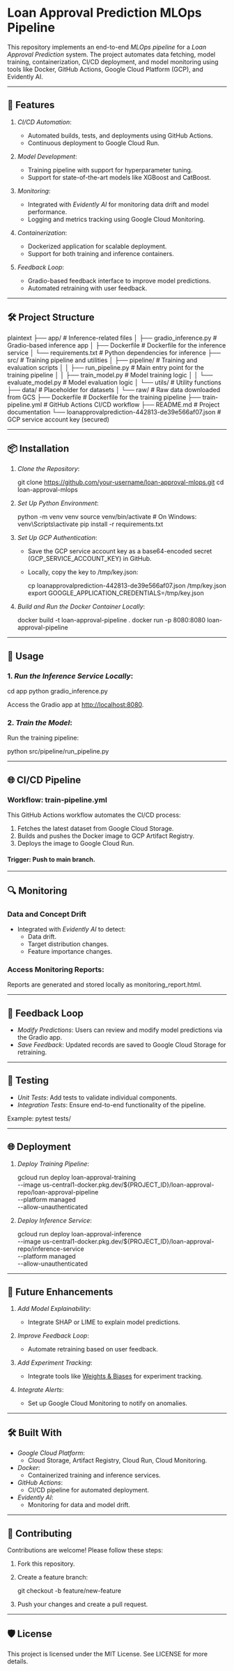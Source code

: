 # Loan Approval Prediction MLOps Pipeline

This repository implements an end-to-end *MLOps pipeline* for a *Loan Approval Prediction* system. The project automates data fetching, model training, containerization, CI/CD deployment, and model monitoring using tools like Docker, GitHub Actions, Google Cloud Platform (GCP), and Evidently AI.

---

## 🚀 Features

1. *CI/CD Automation*:
   - Automated builds, tests, and deployments using GitHub Actions.
   - Continuous deployment to Google Cloud Run.

2. *Model Development*:
   - Training pipeline with support for hyperparameter tuning.
   - Support for state-of-the-art models like XGBoost and CatBoost.

3. *Monitoring*:
   - Integrated with *Evidently AI* for monitoring data drift and model performance.
   - Logging and metrics tracking using Google Cloud Monitoring.

4. *Containerization*:
   - Dockerized application for scalable deployment.
   - Support for both training and inference containers.

5. *Feedback Loop*:
   - Gradio-based feedback interface to improve model predictions.
   - Automated retraining with user feedback.

---

## 🛠️ Project Structure

plaintext
├── app/                           # Inference-related files
│   ├── gradio_inference.py        # Gradio-based inference app
│   ├── Dockerfile                 # Dockerfile for the inference service
│   └── requirements.txt           # Python dependencies for inference
├── src/                           # Training pipeline and utilities
│   ├── pipeline/                  # Training and evaluation scripts
│   │   ├── run_pipeline.py        # Main entry point for the training pipeline
│   │   ├── train_model.py         # Model training logic
│   │   └── evaluate_model.py      # Model evaluation logic
│   └── utils/                     # Utility functions
├── data/                          # Placeholder for datasets
│   └── raw/                       # Raw data downloaded from GCS
├── Dockerfile                     # Dockerfile for the training pipeline
├── train-pipeline.yml             # GitHub Actions CI/CD workflow
├── README.md                      # Project documentation
└── loanapprovalprediction-442813-de39e566af07.json  # GCP service account key (secured)

---

## 📦 Installation

1. *Clone the Repository*:
   
   git clone https://github.com/your-username/loan-approval-mlops.git
   cd loan-approval-mlops
   

2. *Set Up Python Environment*:
   
   python -m venv venv
   source venv/bin/activate  # On Windows: venv\Scripts\activate
   pip install -r requirements.txt
   

3. *Set Up GCP Authentication*:
   - Save the GCP service account key as a base64-encoded secret (GCP_SERVICE_ACCOUNT_KEY) in GitHub.
   - Locally, copy the key to /tmp/key.json:
     
     cp loanapprovalprediction-442813-de39e566af07.json /tmp/key.json
     export GOOGLE_APPLICATION_CREDENTIALS=/tmp/key.json
     

4. *Build and Run the Docker Container Locally*:
   
   docker build -t loan-approval-pipeline .
   docker run -p 8080:8080 loan-approval-pipeline
   

---

## 🚀 Usage

### 1. *Run the Inference Service Locally*:
   
   cd app
   python gradio_inference.py
   
   Access the Gradio app at [http://localhost:8080](http://localhost:8080).

### 2. *Train the Model*:
   Run the training pipeline:
   
   python src/pipeline/run_pipeline.py
   

---

## 🌐 CI/CD Pipeline

### Workflow: **train-pipeline.yml**
This GitHub Actions workflow automates the CI/CD process:
1. Fetches the latest dataset from Google Cloud Storage.
2. Builds and pushes the Docker image to GCP Artifact Registry.
3. Deploys the image to Google Cloud Run.

#### Trigger: Push to main branch.

---

## 🔍 Monitoring

### Data and Concept Drift
- Integrated with *Evidently AI* to detect:
  - Data drift.
  - Target distribution changes.
  - Feature importance changes.

### Access Monitoring Reports:
Reports are generated and stored locally as monitoring_report.html.

---

## 🔄 Feedback Loop

- *Modify Predictions*: Users can review and modify model predictions via the Gradio app.
- *Save Feedback*: Updated records are saved to Google Cloud Storage for retraining.

---

## 🧪 Testing

- *Unit Tests*: Add tests to validate individual components.
- *Integration Tests*: Ensure end-to-end functionality of the pipeline.

Example:
pytest tests/

---

## 🌐 Deployment

1. *Deploy Training Pipeline*:
   
   gcloud run deploy loan-approval-training \
       --image us-central1-docker.pkg.dev/${PROJECT_ID}/loan-approval-repo/loan-approval-pipeline \
       --platform managed \
       --allow-unauthenticated
   

2. *Deploy Inference Service*:
   
   gcloud run deploy loan-approval-inference \
       --image us-central1-docker.pkg.dev/${PROJECT_ID}/loan-approval-repo/inference-service \
       --platform managed \
       --allow-unauthenticated
   

---

## 🔧 Future Enhancements

1. *Add Model Explainability*:
   - Integrate SHAP or LIME to explain model predictions.

2. *Improve Feedback Loop*:
   - Automate retraining based on user feedback.

3. *Add Experiment Tracking*:
   - Integrate tools like [Weights & Biases](https://wandb.ai/) for experiment tracking.

4. *Integrate Alerts*:
   - Set up Google Cloud Monitoring to notify on anomalies.

---

## 🛠️ Built With

- *Google Cloud Platform*:
  - Cloud Storage, Artifact Registry, Cloud Run, Cloud Monitoring.
- *Docker*:
  - Containerized training and inference services.
- *GitHub Actions*:
  - CI/CD pipeline for automated deployment.
- *Evidently AI*:
  - Monitoring for data and model drift.

---

## 🤝 Contributing

Contributions are welcome! Please follow these steps:
1. Fork this repository.
2. Create a feature branch:
   
   git checkout -b feature/new-feature
   
3. Push your changes and create a pull request.

---

## 🛡️ License

This project is licensed under the MIT License. See LICENSE for more details.
